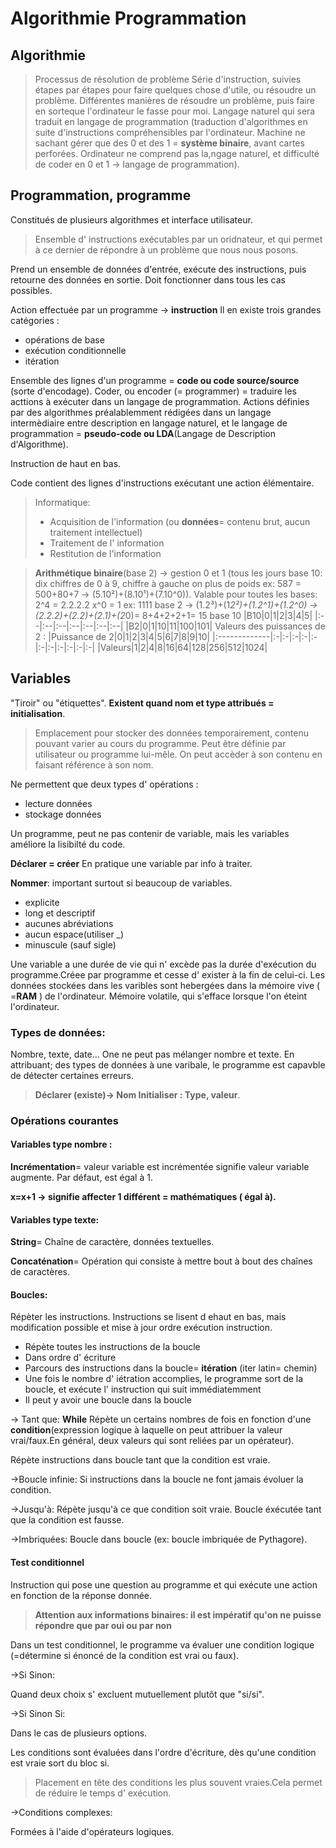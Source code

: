 # Algorithmie Programmation

## Algorithmie

>Processus de résolution de problème
Série d'instruction, suivies étapes par étapes pour faire quelques chose d'utile, ou résoudre un problème.
Différentes manières de résoudre un problème, puis faire en sorteque l'ordinateur le fasse pour moi.
Langage naturel qui sera traduit en langage de programmation (traduction d'algorithmes en suite d'instructions compréhensibles par l'ordinateur. Machine ne sachant gérer que des 0 et des 1 = **système binaire**, avant cartes perforées. Ordinateur ne comprend pas la,ngage naturel, et difficulté de coder en 0 et 1 -> langage de programmation).

## Programmation, programme

Constitués de plusieurs algorithmes et interface utilisateur.

>Ensemble d' instructions exécutables par un oridnateur, et qui permet à ce dernier de répondre à un problème que nous nous posons.

Prend un ensemble de données d'entrée, exécute des instructions, puis retourne des données en sortie.
Doit fonctionner dans tous les cas possibles.

Action effectuée par un programme -> **instruction**
Il en existe trois grandes catégories : 
- opérations de base
- exécution conditionnelle
- itération

Ensemble des lignes d'un programme = **code ou code source/source** (sorte d'encodage).
Coder, ou encoder (= programmer) = traduire les acttions à exécuter dans un langage de programmation.
Actions définies par des algorithmes préalablemment rédigées dans un langage intermèdiaire entre description en langage naturel, et le langage de programmation = **pseudo-code ou LDA**(Langage de Description d'Algorithme).

Instruction de haut en bas.

Code contient des lignes d'instructions exécutant une action élémentaire.

>Informatique:
>- Acquisition de l'information (ou **données**= contenu brut, aucun traitement intellectuel)
>- Traitement de l' information
>- Restitution de l'information


>**Arithmétique binaire**(base 2) ->
gestion 0 et 1 (tous les jours base 10: dix chiffres de 0 à 9, chiffre à gauche on plus de poids ex: 587 = 500+80+7 -> (5.10²)+(8.10¹)+(7.10^0)).
Valable pour toutes les bases:
2^4 = 2.2.2.2
x^0 = 1
ex: 1111 base 2 ->
    (1.2³)+(1*2²)+(1.2^1)+(1.2^0)
    ->
    (2.2.2)+(2.2)+(2.1)+(2*0)=
    8+4+2+2+1= 15 base 10
|B10|0|1|2|3|4|5|
|:--|:--|:--|:--|:--|:--|:--|
|B2|0|1|10|11|100|101|
>Valeurs des puissances de 2 :
|Puissance de 2|0|1|2|3|4|5|6|7|8|9|10|
|:-------------|:-|:-|:-|:-|:-|:-|:-|:-|:-|:-|:-|
|Valeurs|1|2|4|8|16|64|128|256|512|1024|

## Variables

"Tiroir" ou "étiquettes".
**Existent quand nom et type attribués = initialisation**.

>Emplacement pour stocker des données temporairement, contenu pouvant varier au cours du programme.
Peut être définie par utilisateur ou programme lui-mêle.
On peut accèder à son contenu en faisant référence à son nom.

Ne permettent que deux types d' opérations : 
- lecture données
- stockage données

Un programme, peut ne pas contenir de variable, mais les variables améliore la lisibilté du code.

**Déclarer = créer**
En pratique une variable par info à traiter.

**Nommer**: important surtout si beaucoup de variables.
- explicite
- long et descriptif
- aucunes abréviations
- aucun espace(utiliser _)
- minuscule (sauf sigle) 

Une variable a une durée de vie qui n' excède pas la durée d'exécution du programme.Créee par programme et cesse d' exister à la fin de celui-ci.
Les données stockées dans les varibles sont hebergées dans la mémoire vive ( =**RAM** ) de l'ordinateur. Mémoire volatile, qui s'efface lorsque l'on éteint l'ordinateur.

### Types de données:

Nombre, texte, date...
One ne peut pas mélanger nombre et texte.
En attribuant; des types de données à une varibale, le programme est capavble de détecter certaines erreurs.

>**Déclarer (existe)-> Nom Initialiser : Type, valeur**.

### Opérations courantes 

#### Variables type nombre :

**Incrémentation**= valeur variable est incrémentée signifie valeur variable augmente. Par défaut, est égal à 1.

**x=x+1 -> signifie affecter 1 différent = mathématiques ( égal à).**

#### Variables type texte:

**String**= Chaîne de caractère, données textuelles.

**Concaténation**= Opération qui consiste à mettre bout à bout des chaînes de caractères.

#### Boucles:

Répèter les instructions.
Instructions se lisent d ehaut en bas, mais modification possible et mise à jour ordre exécution instruction.

- Répète toutes les instructions de la boucle
- Dans ordre d' écriture
- Parcours des instructions dans la boucle= **itération** (iter latin= chemin)
- Une fois le nombre d' iétration accomplies, le programme sort de la boucle, et exécute l' instruction qui suit immédiatemment
- Il peut y avoir une  boucle dans la boucle

-> Tant que: **While**
Répète un certains nombres de fois en fonction d'une **condition**(expression logique à laquelle on peut attribuer la valeur vrai/faux.En général, deux valeurs qui sont reliées par un opérateur).

Répète instructions dans boucle tant que la condition est vraie.

->Boucle infinie:
Si instructions dans la boucle ne font jamais évoluer la condition.


->Jusqu'à:
Répète jusqu'à ce que condition soit vraie.
Boucle éxécutée tant que la condition est fausse.

->Imbriquées:
Boucle dans boucle (ex: boucle imbriquée de Pythagore).


#### Test conditionnel

Instruction qui pose une question au programme et qui exécute une action en fonction de la réponse donnée.

>**Attention aux informations binaires: il est impératif qu'on ne puisse répondre que par oui ou par non**

Dans un test conditionnel, le programme va évaluer une condition logique (=détermine si énoncé de la condition est vrai ou faux).

->Si Sinon:

Quand deux choix s' excluent mutuellement plutôt que "si/si".

->Si Sinon Si:

Dans le cas de plusieurs options.

Les conditions sont évaluées dans l'ordre d'écriture, dès qu'une condition est vraie sort du bloc si.

>Placement en tête des conditions les plus souvent vraies.Cela permet de réduire le temps d' exécution.


->Conditions complexes:

Formées à l'aide d'opérateurs logiques.










